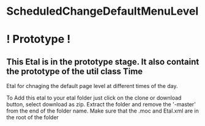 # ScheduledChangeDefaultMenuLevel

# ! Prototype ! 
## This Etal is in the prototype stage. It also containt the prototype of the util class Time 

Etal for chnaging the default page level at different times of the day.

To Add this etal to your etal folder just click on the clone or download button, select download as zip.
Extract the folder and remove the '-master' from the end of the folder name. 
Make sure that the .moc and Etal.xml are in the root of the folder
